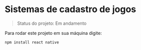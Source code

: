 <h1> Sistemas de cadastro de jogos </h1>

> Status do projeto: Em andamento

Para rodar este projeto em sua máquina digite:

```
npm install react native
```
